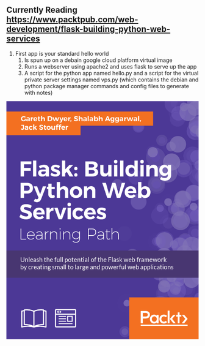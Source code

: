 ## Currently Reading https://www.packtpub.com/web-development/flask-building-python-web-services

1. First app is your standard hello world
   1. Is spun up on a debain google cloud platform virtual image
   2. Runs a webserver using apache2 and uses flask to serve up the app
   3. A script for the python app named hello.py and a script for the virtual private server settings
named vps.py (which contains the debian and python package manager commands and config files to 
generate with notes)

![flask_book.png](https://github.com/kayfay/flask-web-services/raw/master/flask_book.png)
